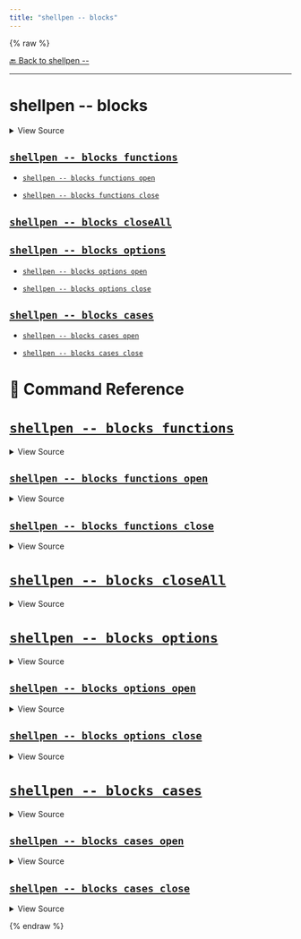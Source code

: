 ```yaml
---
title: "shellpen -- blocks"
---
```


{% raw %}





[🔙 Back to shellpen --](/api/shellpen/--)

---







<!-- Todo, if there are no subcommands under the child commands, use a smaller heading size -->

# shellpen -- blocks



<details>
  <summary>View Source</summary>

{% endraw %}
{% highlight sh %}
local __shellpen__mainCliCommandDepth="3"
__shellpen__mainCliCommands+=("$1")
local __shellpen__mainCliCommands_command3="$1"
shift
case "$__shellpen__mainCliCommands_command3" in
  "cases")
{% endhighlight %}
{% raw %}

</details>










    
    
    
    
    

## [`shellpen -- blocks functions`](#shellpen----blocks-functions-1)

                      
        
        
        
        

- [`shellpen -- blocks functions open`](#shellpen----blocks-functions-open)
          
        
        
        
        

- [`shellpen -- blocks functions close`](#shellpen----blocks-functions-close)
      
    
    
    
    
    

## [`shellpen -- blocks closeAll`](#shellpen----blocks-closeall-1)

                  
    
    
    
    
    

## [`shellpen -- blocks options`](#shellpen----blocks-options-1)

                      
        
        
        
        

- [`shellpen -- blocks options open`](#shellpen----blocks-options-open)
          
        
        
        
        

- [`shellpen -- blocks options close`](#shellpen----blocks-options-close)
      
    
    
    
    
    

## [`shellpen -- blocks cases`](#shellpen----blocks-cases-1)

                      
        
        
        
        

- [`shellpen -- blocks cases open`](#shellpen----blocks-cases-open)
          
        
        
        
        

- [`shellpen -- blocks cases close`](#shellpen----blocks-cases-close)
      


# 📓 Command Reference


    

    
    

# [`shellpen -- blocks functions`](/api/shellpen/--/blocks/functions)



<details>
  <summary>View Source</summary>

{% endraw %}
{% highlight sh %}
local __shellpen__mainCliCommandDepth="4"
__shellpen__mainCliCommands+=("$1")
local __shellpen__mainCliCommands_command4="$1"
shift
case "$__shellpen__mainCliCommands_command4" in
  "close")
{% endhighlight %}
{% raw %}

</details>







                      
        
        
        

## [`shellpen -- blocks functions open`](/api/shellpen/--/blocks/functions/open)



<details>
  <summary>View Source</summary>

{% endraw %}
{% highlight sh %}
if [ -n "$SHELLPEN_SOURCE" ]
then
  local __shellpen__append_main_sourceIndex=''
  if ! shellpen -- getSourceIndex "$SHELLPEN_SOURCE" - __shellpen__append_main_sourceIndex
  then
    shellpen -- errors argumentError '%s\n%s' "Source '$1' does not exist" "Command: shellpen ${__shellpen__originalCliCommands[*]}"
    return 1
  else
    _SHELLPEN_FUNCTION_OPEN[$__shellpen__append_main_sourceIndex]=true
  fi
else
  _SHELLPEN_FUNCTION_OPEN[$_SHELLPEN_CURRENT_SOURCE_INDEX]=true
fi
{% endhighlight %}
{% raw %}

</details>







    
    

        
                
        
        
        

## [`shellpen -- blocks functions close`](/api/shellpen/--/blocks/functions/close)



<details>
  <summary>View Source</summary>

{% endraw %}
{% highlight sh %}
if [ "${_SHELLPEN_FUNCTION_OPEN[$_SHELLPEN_CURRENT_SOURCE_INDEX]}" = true ];
then
  shellpen }
fi
_SHELLPEN_FUNCTION_OPEN[$_SHELLPEN_CURRENT_SOURCE_INDEX]=false
{% endhighlight %}
{% raw %}

</details>







    
    

        
              
  
    

    
    

# [`shellpen -- blocks closeAll`](/api/shellpen/--/blocks/closeAll)



<details>
  <summary>View Source</summary>

{% endraw %}
{% highlight sh %}
shellpen -- blocks options close
shellpen -- blocks cases close
shellpen -- blocks functions close
{% endhighlight %}
{% raw %}

</details>







                    
  
    

    
    

# [`shellpen -- blocks options`](/api/shellpen/--/blocks/options)



<details>
  <summary>View Source</summary>

{% endraw %}
{% highlight sh %}
local __shellpen__mainCliCommandDepth="4"
__shellpen__mainCliCommands+=("$1")
local __shellpen__mainCliCommands_command4="$1"
shift
case "$__shellpen__mainCliCommands_command4" in
  "close")
{% endhighlight %}
{% raw %}

</details>







                      
        
        
        

## [`shellpen -- blocks options open`](/api/shellpen/--/blocks/options/open)



<details>
  <summary>View Source</summary>

{% endraw %}
{% highlight sh %}
_SHELLPEN_OPTION_OPEN[$_SHELLPEN_CURRENT_SOURCE_INDEX]=true
{% endhighlight %}
{% raw %}

</details>







    
    

        
                
        
        
        

## [`shellpen -- blocks options close`](/api/shellpen/--/blocks/options/close)



<details>
  <summary>View Source</summary>

{% endraw %}
{% highlight sh %}
# Close existing option, if open
if [ "${_SHELLPEN_OPTION_OPEN[$_SHELLPEN_CURRENT_SOURCE_INDEX]}" = true ]
then
  shellpen append writeln ";;"
  shellpen append indent--
fi
_SHELLPEN_OPTION_OPEN[$_SHELLPEN_CURRENT_SOURCE_INDEX]=false
{% endhighlight %}
{% raw %}

</details>







    
    

        
              
  
    

    
    

# [`shellpen -- blocks cases`](/api/shellpen/--/blocks/cases)



<details>
  <summary>View Source</summary>

{% endraw %}
{% highlight sh %}
local __shellpen__mainCliCommandDepth="4"
__shellpen__mainCliCommands+=("$1")
local __shellpen__mainCliCommands_command4="$1"
shift
case "$__shellpen__mainCliCommands_command4" in
  "close")
{% endhighlight %}
{% raw %}

</details>







                      
        
        
        

## [`shellpen -- blocks cases open`](/api/shellpen/--/blocks/cases/open)



<details>
  <summary>View Source</summary>

{% endraw %}
{% highlight sh %}
_SHELLPEN_CASE_OPEN[$_SHELLPEN_CURRENT_SOURCE_INDEX]=true
{% endhighlight %}
{% raw %}

</details>







    
    

        
                
        
        
        

## [`shellpen -- blocks cases close`](/api/shellpen/--/blocks/cases/close)



<details>
  <summary>View Source</summary>

{% endraw %}
{% highlight sh %}
if [ "${_SHELLPEN_CASE_OPEN[$_SHELLPEN_CURRENT_SOURCE_INDEX]}" = true ];
then
  shellpen esac
fi
_SHELLPEN_CASE_OPEN[$_SHELLPEN_CURRENT_SOURCE_INDEX]=false
{% endhighlight %}
{% raw %}

</details>







    
    

        
              
      
{% endraw %}
